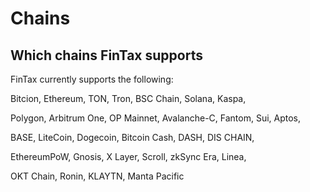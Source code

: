 # Chains

## Which chains FinTax supports&#x20;

FinTax currently supports the following:&#x20;

Bitcion, Ethereum, TON, Tron, BSC Chain, Solana, Kaspa,&#x20;

Polygon, Arbitrum One, OP Mainnet, Avalanche-C, Fantom, Sui, Aptos,&#x20;

BASE, LiteCoin, Dogecoin, Bitcoin Cash, DASH, DIS CHAIN,&#x20;

EthereumPoW, Gnosis,  X Layer, Scroll, zkSync Era, Linea,&#x20;

OKT Chain, Ronin, KLAYTN, Manta Pacific
